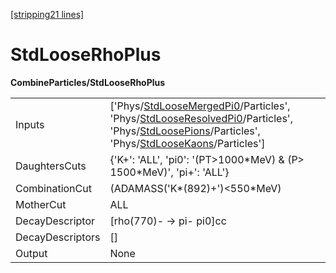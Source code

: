 [\[stripping21 lines\]](../stripping21-index.md)

# StdLooseRhoPlus

**CombineParticles/StdLooseRhoPlus**

|                  |                                                                                                                                                                                                                                                                                                                                                                    |
|------------------|--------------------------------------------------------------------------------------------------------------------------------------------------------------------------------------------------------------------------------------------------------------------------------------------------------------------------------------------------------------------|
| Inputs           | \['Phys/[StdLooseMergedPi0](../commonparticles/stripping21-stdloosemergedpi0.md)/Particles', 'Phys/[StdLooseResolvedPi0](../commonparticles/stripping21-stdlooseresolvedpi0.md)/Particles', 'Phys/[StdLoosePions](../commonparticles/stripping21-stdloosepions.md)/Particles', 'Phys/[StdLooseKaons](../commonparticles/stripping21-stdloosekaons.md)/Particles'\] |
| DaughtersCuts    | {'K+': 'ALL', 'pi0': '(PT\>1000\*MeV) & (P\> 1500\*MeV)', 'pi+': 'ALL'}                                                                                                                                                                                                                                                                                            |
| CombinationCut   | (ADAMASS('K\*(892)+')\<550\*MeV)                                                                                                                                                                                                                                                                                                                                   |
| MotherCut        | ALL                                                                                                                                                                                                                                                                                                                                                                |
| DecayDescriptor  | \[rho(770)- -\> pi- pi0\]cc                                                                                                                                                                                                                                                                                                                                        |
| DecayDescriptors | \[\]                                                                                                                                                                                                                                                                                                                                                               |
| Output           | None                                                                                                                                                                                                                                                                                                                                                               |
